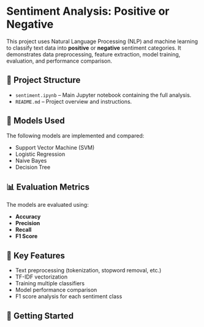 # Sentiment Analysis: Positive or Negative

This project uses Natural Language Processing (NLP) and machine learning to classify text data into **positive** or **negative** sentiment categories. It demonstrates data preprocessing, feature extraction, model training, evaluation, and performance comparison.

## 📁 Project Structure

- `sentiment.ipynb` – Main Jupyter notebook containing the full analysis.
- `README.md` – Project overview and instructions.

## 🧠 Models Used

The following models are implemented and compared:

- Support Vector Machine (SVM)
- Logistic Regression
- Naive Bayes
- Decision Tree

## 📊 Evaluation Metrics

The models are evaluated using:

- **Accuracy**
- **Precision**
- **Recall**
- **F1 Score**

## 📌 Key Features

- Text preprocessing (tokenization, stopword removal, etc.)
- TF-IDF vectorization
- Training multiple classifiers
- Model performance comparison
- F1 score analysis for each sentiment class

## 🚀 Getting Started


